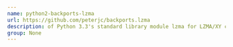 ```yaml
---
name: python2-backports-lzma
url: https://github.com/peterjc/backports.lzma
description: of Python 3.3's standard library module lzma for LZMA/XY compressed files. URL : https://github.com/peterjc/backports.lzma Groups : None
group: None
---
```

